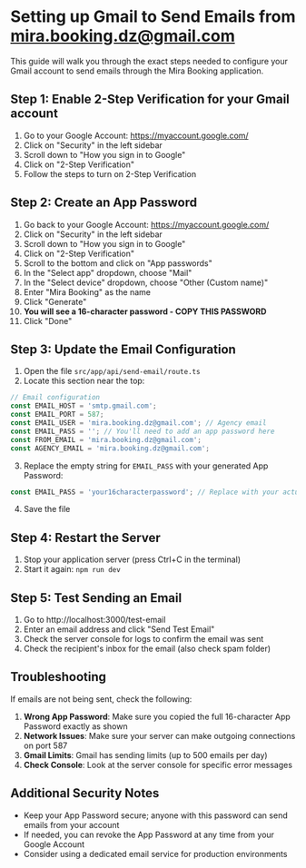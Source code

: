 # Setting up Gmail to Send Emails from mira.booking.dz@gmail.com

This guide will walk you through the exact steps needed to configure your Gmail account to send emails through the Mira Booking application.

## Step 1: Enable 2-Step Verification for your Gmail account

1. Go to your Google Account: https://myaccount.google.com/
2. Click on "Security" in the left sidebar
3. Scroll down to "How you sign in to Google"
4. Click on "2-Step Verification"
5. Follow the steps to turn on 2-Step Verification

## Step 2: Create an App Password

1. Go back to your Google Account: https://myaccount.google.com/
2. Click on "Security" in the left sidebar
3. Scroll down to "How you sign in to Google" 
4. Click on "2-Step Verification"
5. Scroll to the bottom and click on "App passwords"
6. In the "Select app" dropdown, choose "Mail"
7. In the "Select device" dropdown, choose "Other (Custom name)"
8. Enter "Mira Booking" as the name
9. Click "Generate"
10. **You will see a 16-character password - COPY THIS PASSWORD**
11. Click "Done"

## Step 3: Update the Email Configuration

1. Open the file `src/app/api/send-email/route.ts`
2. Locate this section near the top:

```javascript
// Email configuration
const EMAIL_HOST = 'smtp.gmail.com';
const EMAIL_PORT = 587;
const EMAIL_USER = 'mira.booking.dz@gmail.com'; // Agency email
const EMAIL_PASS = ''; // You'll need to add an app password here
const FROM_EMAIL = 'mira.booking.dz@gmail.com';
const AGENCY_EMAIL = 'mira.booking.dz@gmail.com';
```

3. Replace the empty string for `EMAIL_PASS` with your generated App Password:

```javascript
const EMAIL_PASS = 'your16characterpassword'; // Replace with your actual app password
```

4. Save the file

## Step 4: Restart the Server

1. Stop your application server (press Ctrl+C in the terminal)
2. Start it again: `npm run dev`

## Step 5: Test Sending an Email

1. Go to http://localhost:3000/test-email
2. Enter an email address and click "Send Test Email"
3. Check the server console for logs to confirm the email was sent
4. Check the recipient's inbox for the email (also check spam folder)

## Troubleshooting

If emails are not being sent, check the following:

1. **Wrong App Password**: Make sure you copied the full 16-character App Password exactly as shown
2. **Network Issues**: Make sure your server can make outgoing connections on port 587
3. **Gmail Limits**: Gmail has sending limits (up to 500 emails per day)
4. **Check Console**: Look at the server console for specific error messages

## Additional Security Notes

- Keep your App Password secure; anyone with this password can send emails from your account
- If needed, you can revoke the App Password at any time from your Google Account
- Consider using a dedicated email service for production environments 